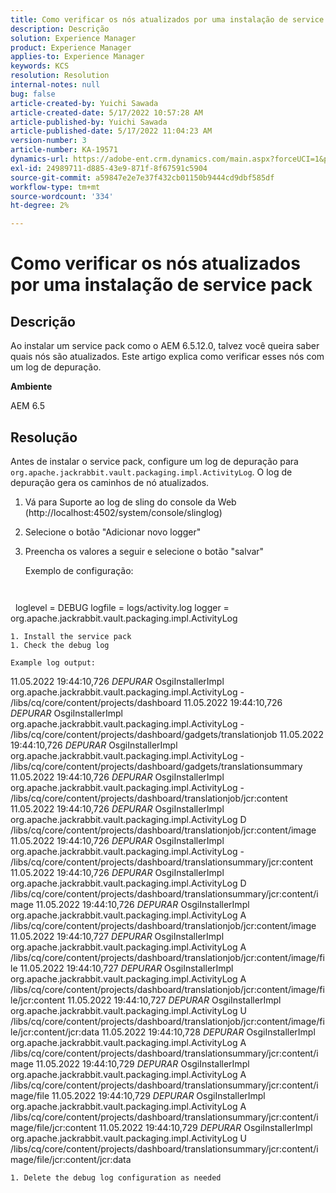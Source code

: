 ```yaml
---
title: Como verificar os nós atualizados por uma instalação de service pack
description: Descrição
solution: Experience Manager
product: Experience Manager
applies-to: Experience Manager
keywords: KCS
resolution: Resolution
internal-notes: null
bug: false
article-created-by: Yuichi Sawada
article-created-date: 5/17/2022 10:57:28 AM
article-published-by: Yuichi Sawada
article-published-date: 5/17/2022 11:04:23 AM
version-number: 3
article-number: KA-19571
dynamics-url: https://adobe-ent.crm.dynamics.com/main.aspx?forceUCI=1&pagetype=entityrecord&etn=knowledgearticle&id=083bd723-d0d5-ec11-a7b5-000d3a37750e
exl-id: 24989711-d885-43e9-871f-8f67591c5904
source-git-commit: a59847e2e7e37f432cb01150b9444cd9dbf585df
workflow-type: tm+mt
source-wordcount: '334'
ht-degree: 2%

---
```


# Como verificar os nós atualizados por uma instalação de service pack

## Descrição

Ao instalar um service pack como o AEM 6.5.12.0, talvez você queira saber quais nós são atualizados. Este artigo explica como verificar esses nós com um log de depuração.

<b>Ambiente</b>

AEM 6.5

## Resolução

Antes de instalar o service pack, configure um log de depuração para `org.apache.jackrabbit.vault.packaging.impl.ActivityLog`. O log de depuração gera os caminhos de nó atualizados.

1. Vá para Suporte ao log de sling do console da Web (http://localhost:4502/system/console/slinglog)
1. Selecione o botão &quot;Adicionar novo logger&quot;
1. Preencha os valores a seguir e selecione o botão &quot;salvar&quot;

   Exemplo de configuração:

   ```
   
   
  loglevel = DEBUG logfile = logs/activity.log logger = org.apache.jackrabbit.vault.packaging.impl.ActivityLog

```
1. Install the service pack
1. Check the debug log

Example log output:
```
11.05.2022 19:44:10,726 *DEPURAR* OsgiInstallerImpl org.apache.jackrabbit.vault.packaging.impl.ActivityLog - /libs/cq/core/content/projects/dashboard 11.05.2022 19:44:10,726 *DEPURAR* OsgiInstallerImpl org.apache.jackrabbit.vault.packaging.impl.ActivityLog - /libs/cq/core/content/projects/dashboard/gadgets/translationjob 11.05.2022 19:44:10,726 *DEPURAR* OsgiInstallerImpl org.apache.jackrabbit.vault.packaging.impl.ActivityLog - /libs/cq/core/content/projects/dashboard/gadgets/translationsummary 11.05.2022 19:44:10,726 *DEPURAR* OsgiInstallerImpl org.apache.jackrabbit.vault.packaging.impl.ActivityLog - /libs/cq/core/content/projects/dashboard/translationjob/jcr:content 11.05.2022 19:44:10,726 *DEPURAR* OsgiInstallerImpl org.apache.jackrabbit.vault.packaging.impl.ActivityLog D /libs/cq/core/content/projects/dashboard/translationjob/jcr:content/image 11.05.2022 19:44:10,726 *DEPURAR* OsgiInstallerImpl org.apache.jackrabbit.vault.packaging.impl.ActivityLog - /libs/cq/core/content/projects/dashboard/translationsummary/jcr:content 11.05.2022 19:44:10,726 *DEPURAR* OsgiInstallerImpl org.apache.jackrabbit.vault.packaging.impl.ActivityLog D /libs/cq/core/content/projects/dashboard/translationsummary/jcr:content/image 11.05.2022 19:44:10,726 *DEPURAR* OsgiInstallerImpl org.apache.jackrabbit.vault.packaging.impl.ActivityLog A /libs/cq/core/content/projects/dashboard/translationjob/jcr:content/image 11.05.2022 19:44:10,727 *DEPURAR* OsgiInstallerImpl org.apache.jackrabbit.vault.packaging.impl.ActivityLog A /libs/cq/core/content/projects/dashboard/translationjob/jcr:content/image/file 11.05.2022 19:44:10,727 *DEPURAR* OsgiInstallerImpl org.apache.jackrabbit.vault.packaging.impl.ActivityLog A /libs/cq/core/content/projects/dashboard/translationjob/jcr:content/image/file/jcr:content 11.05.2022 19:44:10,727 *DEPURAR* OsgiInstallerImpl org.apache.jackrabbit.vault.packaging.impl.ActivityLog U /libs/cq/core/content/projects/dashboard/translationjob/jcr:content/image/file/jcr:content/jcr:data 11.05.2022 19:44:10,728 *DEPURAR* OsgiInstallerImpl org.apache.jackrabbit.vault.packaging.impl.ActivityLog A /libs/cq/core/content/projects/dashboard/translationsummary/jcr:content/image 11.05.2022 19:44:10,729 *DEPURAR* OsgiInstallerImpl org.apache.jackrabbit.vault.packaging.impl.ActivityLog A /libs/cq/core/content/projects/dashboard/translationsummary/jcr:content/image/file 11.05.2022 19:44:10,729 *DEPURAR* OsgiInstallerImpl org.apache.jackrabbit.vault.packaging.impl.ActivityLog A /libs/cq/core/content/projects/dashboard/translationsummary/jcr:content/image/file/jcr:content 11.05.2022 19:44:10,729 *DEPURAR* OsgiInstallerImpl org.apache.jackrabbit.vault.packaging.impl.ActivityLog U /libs/cq/core/content/projects/dashboard/translationsummary/jcr:content/image/file/jcr:content/jcr:data

```
1. Delete the debug log configuration as needed

